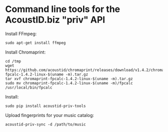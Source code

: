 # Command line tools for the AcoustID.biz "priv" API

Install FFmpeg:

    sudo apt-get install ffmpeg

Install Chromaprint:

    cd /tmp
    wget https://github.com/acoustid/chromaprint/releases/download/v1.4.2/chromaprint-fpcalc-1.4.2-linux-$(uname -m).tar.gz
    tar xvf chromaprint-fpcalc-1.4.2-linux-$(uname -m).tar.gz
    sudo mv chromaprint-fpcalc-1.4.2-linux-$(uname -m)/fpcalc /usr/local/bin/fpcalc

Install:

    sudo pip install acoustid-priv-tools

Upload fingerprints for your music catalog:

    acoustid-priv-sync -d /path/to/music
